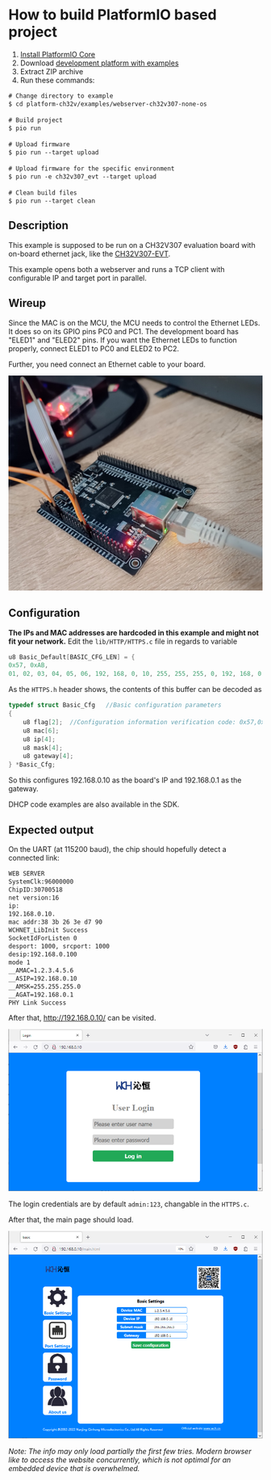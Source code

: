 How to build PlatformIO based project
=====================================

1. [Install PlatformIO Core](https://docs.platformio.org/page/core.html)
2. Download [development platform with examples](https://github.com/Community-PIO-CH32V/platform-ch32v/archive/develop.zip)
3. Extract ZIP archive
4. Run these commands:

```shell
# Change directory to example
$ cd platform-ch32v/examples/webserver-ch32v307-none-os

# Build project
$ pio run

# Upload firmware
$ pio run --target upload

# Upload firmware for the specific environment
$ pio run -e ch32v307_evt --target upload

# Clean build files
$ pio run --target clean
```

## Description

This example is supposed to be run on a CH32V307 evaluation board with on-board ethernet jack, like the [CH32V307-EVT](https://www.aliexpress.com/item/1005004449629983.html).

This example opens both a webserver and runs a TCP client with configurable IP and target port in parallel. 

## Wireup

Since the MAC is on the MCU, the MCU needs to control the Ethernet LEDs. It does so on its GPIO pins PC0 and PC1. The development board has "ELED1" and "ELED2" pins. If you want the Ethernet LEDs to function properly, connect ELED1 to PC0 and ELED2 to PC2.

Further, you need connect an Ethernet cable to your board.

![wireup](board.jpg)

## Configuration

**The IPs and MAC addresses are hardcoded in this example and might not fit your network.** Edit the `lib/HTTP/HTTPS.c` file in regards to variable
```cpp
u8 Basic_Default[BASIC_CFG_LEN] = {
0x57, 0xAB,
01, 02, 03, 04, 05, 06, 192, 168, 0, 10, 255, 255, 255, 0, 192, 168, 0, 1};
```

As the `HTTPS.h` header shows, the contents of this buffer can be decoded as
```cpp
typedef struct Basic_Cfg   //Basic configuration parameters
{
	u8 flag[2];  //Configuration information verification code: 0x57,0xab
	u8 mac[6];
	u8 ip[4];
	u8 mask[4];
	u8 gateway[4];
} *Basic_Cfg;
```
So this configures 192.168.0.10 as the board's IP and 192.168.0.1 as the gateway.

DHCP code examples are also available in the SDK.

## Expected output

On the UART (at 115200 baud), the chip should hopefully detect a connected link:
```
WEB SERVER
SystemClk:96000000
ChipID:30700518
net version:16
ip:
192.168.0.10.
mac addr:38 3b 26 3e d7 90
WCHNET_LibInit Success
SocketIdForListen 0
desport: 1000, srcport: 1000
desip:192.168.0.100
mode 1
__AMAC=1.2.3.4.5.6
__ASIP=192.168.0.10
__AMSK=255.255.255.0
__AGAT=192.168.0.1
PHY Link Success
```
After that, http://192.168.0.10/ can be visited.

![login](login.png)

The login credentials are by default `admin:123`, changable in the `HTTPS.c`.

After that, the main page should load.

![info](info.png)

*Note: The info may only load partially the first few tries. Modern browser like to access the website concurrently, which is not optimal for an embedded device that is overwhelmed.*
